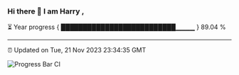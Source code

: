 ### Hi there 👋 I am Harry , 

⏳ Year progress { ██████████████████████████▁▁▁▁ } 89.04 %

---

⏰ Updated on Tue, 21 Nov 2023 23:34:35 GMT

![Progress Bar CI](https://github.com/duykhang68/duykhang68/workflows/Progress%20Bar%20CI/badge.svg)
